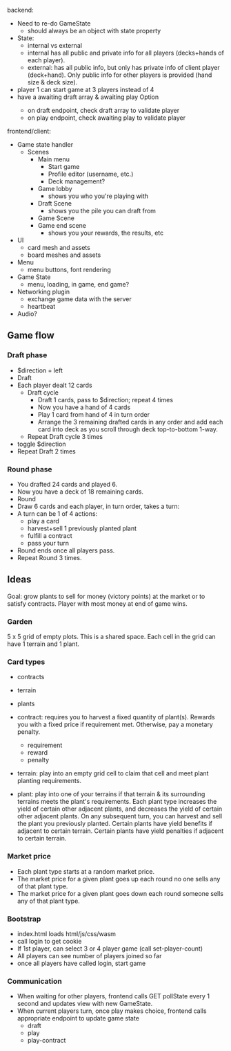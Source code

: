 backend:
- Need to re-do GameState
    - should always be an object with state property
- State:
    - internal vs external
    - internal has all public and private info for all players (decks+hands of each player).
    - external: has all public info, but only has private info of client player (deck+hand).  Only public info for other players is provided (hand size & deck size).
- player 1 can start game at 3 players instead of 4
- have a awaiting draft array & awaiting play Option<Player>
    - on draft endpoint, check draft array to validate player
    - on play endpoint, check awaiting play to validate player

frontend/client:
- Game state handler
  - Scenes
    - Main menu
      - Start game
      - Profile editor (username, etc.)
      - Deck management?
    - Game lobby
      - shows you who you're playing with
    - Draft Scene
      - shows you the pile you can draft from
    - Game Scene
    - Game end scene
      - shows you your rewards, the results, etc
- UI
  - card mesh and assets
  - board meshes and assets
- Menu
  - menu buttons, font rendering
- Game State
  - menu, loading, in game, end game? 
- Networking plugin
  - exchange game data with the server
  - heartbeat
- Audio?


Game flow
---------

### Draft phase ###

- $direction = left
- Draft
- Each player dealt 12 cards
    - Draft cycle
        - Draft 1 cards, pass to $direction; repeat 4 times
        - Now you have a hand of 4 cards
        - Play 1 card from hand of 4 in turn order
        - Arrange the 3 remaining drafted cards in any order and add each card into deck as you scroll through deck top-to-bottom 1-way.
    - Repeat Draft cycle 3 times
- toggle $direction
- Repeat Draft 2 times


### Round phase ###

- You drafted 24 cards and played 6.
- Now you have a deck of 18 remaining cards.
- Round
- Draw 6 cards and each player, in turn order, takes a turn:
- A turn can be 1 of 4 actions:
    - play a card
    - harvest+sell 1 previously planted plant
    - fulfill a contract
    - pass your turn
- Round ends once all players pass.
- Repeat Round 3 times.


Ideas
-----

Goal: grow plants to sell for money (victory points) at the market or to satisfy contracts.  Player with most money at end of game wins.


### Garden ###

5 x 5 grid of empty plots.  This is a shared space.  Each cell in the grid can have 1 terrain and 1 plant.


### Card types ###

- contracts
- terrain
- plants

- contract: requires you to harvest a fixed quantity of plant(s).  Rewards you with a fixed price if requirement met.  Otherwise, pay a monetary penalty.
    - requirement
    - reward
    - penalty
- terrain: play into an empty grid cell to claim that cell and meet plant planting requirements.
- plant: play into one of your terrains if that terrain & its surrounding terrains meets the plant's requirements.  Each plant type increases the yield of certain other adjacent plants, and decreases the yield of certain other adjacent plants.  On any subsequent turn, you can harvest and sell the plant you previously planted.  Certain plants have yield benefits if adjacent to certain terrain.   Certain plants have yield penalties if adjacent to certain terrain.


### Market price ###

- Each plant type starts at a random market price.
- The market price for a given plant goes up each round no one sells any of that plant type.
- The market price for a given plant goes down each round someone sells any of that plant type.


### Bootstrap ###

- index.html loads html/js/css/wasm
- call login to get cookie
- If 1st player, can select 3 or 4 player game (call set-player-count)
- All players can see number of players joined so far
- once all players have called login, start game


### Communication ###

- When waiting for other players, frontend calls GET pollState every 1 second and updates view with new GameState.
- When current players turn, once play makes choice, frontend calls appropriate endpoint to update game state
    - draft
    - play
    - play-contract
